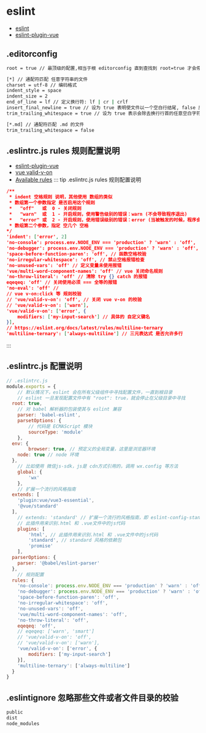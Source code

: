 # eslint
- [eslint](https://eslint.org/docs/latest/user-guide/getting-started)
- [eslint-plugin-vue](https://eslint.vuejs.org/)


## .editorconfig
``` bash
root = true // 最顶级的配置,相当于根 editorconfig 直到查找到 root=true 才会停止查找不然会一直向上查找

[*] // 通配符匹配 任意字符串的文件
charset = utf-8 // 编码格式
indent_style = space
indent_size = 2
end_of_line = lf // 定义换行符: lf | cr | crlf
insert_final_newline = true // 设为 true 表明使文件以一个空白行结尾, false 反之
trim_trailing_whitespace = true // 设为 true 表示会除去换行行首的任意空白字符，false 反之

[*.md] // 通配符匹配 .md 的文件
trim_trailing_whitespace = false
```

## .eslintrc.js rules 规则配置说明
- [eslint-plugin-vue](https://eslint.vuejs.org/)
- [vue valid-v-on](https://eslint.vuejs.org/rules/valid-v-on.html)
- [Available rules](https://eslint.vuejs.org/rules/)
::: tip .eslintrc.js rules 规则配置说明
``` json
/**
 * indent 空格规则 说明，其他使用 数组的类似
 * 数组第一个参数指定 是否启用这个规则
 *   "off"   或  0 - 关闭规则
 *	 "warn"  或  1 - 开启规则，使用警告级别的错误：warn (不会导致程序退出)
 *	 "error" 或  2 - 开启规则，使用错误级别的错误：error (当被触发的时候，程序会退出)
 * 数组第二个参数，指定 空几个 空格
*/
'indent': ['error', 2]
'no-console': process.env.NODE_ENV === 'production' ? 'warn' : 'off',
'no-debugger': process.env.NODE_ENV === 'production' ? 'warn' : 'off',
'space-before-function-paren': 'off', // 函数空格校验
'no-irregular-whitespace': 'off', // 禁止空格报错检查
'no-unused-vars': 'off' // 定义变量未使用报错
'vue/multi-word-component-names': 'off' // vue 关闭命名规则
'no-throw-literal': 'off' // 清除 try {} catch 的报错
eqeqeq: 'off' // 关闭使用必须 === 全等的报错
'no-eval': 'off' //
// vue v-on:click 等 规则校验
// 'vue/valid-v-on': 'off', // 关闭 vue v-on 的校验
// 'vue/valid-v-on': ['warn'],
'vue/valid-v-on': ['error', {
	modifiers: ['my-input-search'] // 具体的 自定义键名
}],
// https://eslint.org/docs/latest/rules/multiline-ternary
'multiline-ternary': ['always-multiline'] // 三元表达式 是否允许多行

```
:::

## .eslintrc.js 配置说明
``` js
// .eslintrc.js
module.exports = {
	// 默认情况下，eslint 会在所有父级组件中寻找配置文件，一直到根目录
	// eslint 一旦发现配置文件中有 "root": true，就会停止在父级目录中寻找
  root: true,
	// 对 babel 解析器的包装使其与 eslint 兼容
	parser: 'babel-eslint',
	parsetOptions: {
		// 代码是 ECMAScript 模块
		sourceType: 'module'
	},
  env: {
		browser: true, // 预定义的全局变量，这里是浏览器环境
    node: true // node 环境
  },
	// 比如使用 微信js-sdk，js是 cdn方式引用的，调用 wx.config 等方法
	global: {
		'wx'
	},
	// 扩展一个流行的风格指南
  extends: [
    'plugin:vue/vue3-essential',
    '@vue/standard'
  ],
	// extends: 'standard' // 扩展一个流行的风格指南，即 eslint-config-standard
	// 此插件用来识别.html 和 .vue文件中的js代码
	plugins: [
		'html', // 此插件用来识别.html 和 .vue文件中的js代码
		'standard', // standard 风格的依赖包
		'promise'
	],
  parserOptions: {
    parser: '@babel/eslint-parser'
  },
	// 规则配置
  rules: {
    'no-console': process.env.NODE_ENV === 'production' ? 'warn' : 'off',
    'no-debugger': process.env.NODE_ENV === 'production' ? 'warn' : 'off',
    'space-before-function-paren': 'off',
    'no-irregular-whitespace': 'off',
    'no-unused-vars': 'off',
    'vue/multi-word-component-names': 'off',
	'no-throw-literal': 'off',
	eqeqeq: 'off',
	// eqeqeq: ['warn', 'smart']
	// 'vue/valid-v-on': 'off',
	// 'vue/valid-v-on': ['warn'],
	'vue/valid-v-on': ['error', {
		modifiers: ['my-input-search']
	}],
	'multiline-ternary': ['always-multiline']
  }
}
```



## .eslintignore 忽略那些文件或者文件目录的校验
``` bash
public
dist
node_modules
```